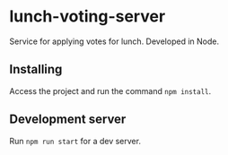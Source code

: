 # lunch-voting-server
Service for applying votes for lunch. Developed in Node.

## Installing
Access the project and run the command `npm install`.

## Development server
Run `npm run start` for a dev server.
